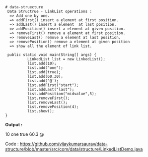     # data-struecture
     Data Structrue - LinkList operations :
      => Add one by one.
      => addFirst() insert a element at first position.
      => addLast() insert a element  at last position.
      => addPosition() insert a element at given position.
      => removeFirst() remove a element at first position.
      => removeLast() remove a element at last position.
      => removePosition() remove a element at given position
      => show all the element of link list.

     public static void main(String[] args) {
              LinkedList list = new LinkedList();
              list.add(10);
              list.add("one");
              list.add(true);
              list.add(60.30);
              list.add('@');
              list.addFirst("start");
              list.addLast("last");
              list.addPosition("midvalue",5);
              list.removeFirst();
              list.removeLast();
              list.removePosition(4);
              list.show();
    }

   <b>Output : </b>

   10	one	true	60.3	@

   Code : https://github.com/vijaykumarsaurav/data-structure/blob/master/src/com/data/structure/LinkedListDemo.java